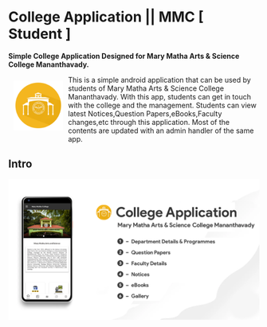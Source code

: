 # College Application || MMC [ Student ]
**Simple College Application Designed for Mary Matha Arts & Science College Mananthavady.**

<img src="Screenshots/MMC_Student_logo.png" align="left"
width="100"
    hspace="10" vspace="10">

This is a simple android application that can be used by students of Mary Matha Arts & Science College Mananthavady. With this app, students can get in touch with the college and the management. Students can view latest Notices,Question Papers,eBooks,Faculty changes,etc through this application. Most of the contents are updated with an admin handler of the same app.
<br>

## Intro
<img src="Screenshots/MMC_Student_Intro.png">
